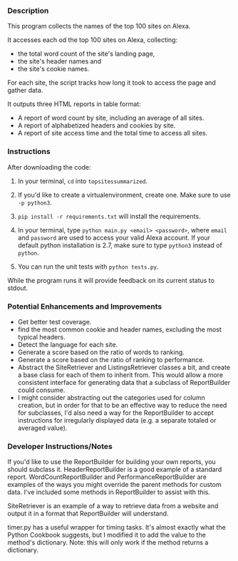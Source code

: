 ### Description
This program collects the names of the top 100 sites on Alexa.

It accesses each od the top 100 sites on Alexa, collecting:
* the total word count of the site's landing page,
* the site's header names and
* the site's cookie names.

For each site, the script tracks how long it took to access the page and gather data.

It outputs three HTML reports in table format:
* A report of word count by site, including an average of all sites.
* A report of alphabetized headers and cookies by site.
* A report of site access time and the total time to access all sites.

### Instructions
After downloading the code:
1.  In your terminal, `cd` into `topsitessummarized`.

2.  If you'd like to create a virtualenvironment, create one. Make sure to use `-p python3`.

3.  `pip install -r requirements.txt` will install the requirements.

4.  In your terminal, type `python main.py <email> <password>`, where `email` and `password` are used to access your valid Alexa account. If your default python installation is 2.7, make sure to type `python3` instead of `python`.

5.  You can run the unit tests with `python tests.py`.

While the program runs it will provide feedback on its current status to stdout.


### Potential Enhancements and Improvements
* Get better test coverage.
* find the most common cookie and header names, excluding the most typical headers.
* Detect the language for each site.
* Generate a score based on the ratio of words to ranking.
* Generate a score based on the ratio of ranking to performance.
* Abstract the SiteRetriever and ListingsRetriever classes a bit, and create a base class for each of them to inherit from. This would allow a more consistent interface for generating data that a subclass of ReportBuilder could consume.
* I might consider abstracting out the categories used for column creation, but in order for that to be an effective way to reduce the need for subclasses, I'd also need a way for the ReportBuilder to accept instructions for irregularly displayed data (e.g. a separate totaled or averaged value).

### Developer Instructions/Notes

If you'd like to use the ReportBuilder for building your own reports, you should subclass it. HeaderReportBuilder is a good example of a standard report. WordCountReportBuilder and PerformanceReportBuilder are examples of the ways you might override the parent methods for custom data. I've included some methods in ReportBuilder to assist with this.

SiteRetriever is an example of a way to retrieve data from a website and output it in a format that ReportBuilder will understand.

timer.py has a useful wrapper for timing tasks. It's almost exactly what the Python Cookbook suggests, but I modified it to add the value to the method's dictionary. Note: this will only work if the method returns a dictionary.
